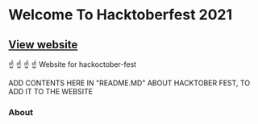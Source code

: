 # Welcome To Hacktoberfest 2021


## [View website](https://aniket328.github.io/hacktober_website/)
 ☝️ ☝️ ☝️ ☝️
Website for hackoctober-fest


ADD CONTENTS HERE IN "README.MD" ABOUT HACKTOBER FEST, TO ADD IT TO THE WEBSITE



### About

